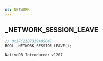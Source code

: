 ```yaml
---
ns: NETWORK
---
```

## _NETWORK_SESSION_LEAVE

```c
// 0x17C21B7319A05047
BOOL _NETWORK_SESSION_LEAVE();
```

```
NativeDB Introduced: v1207
```

